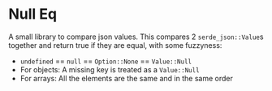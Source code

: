 # Null Eq

A small library to compare json values. This compares 2 `serde_json::Value`s together 
and return true if they are equal, with some fuzzyness:
 - `undefined` == `null` == `Option::None` == `Value::Null`
 - For objects: A missing key is treated as a `Value::Null`
 - For arrays: All the elements are the same and in the same order